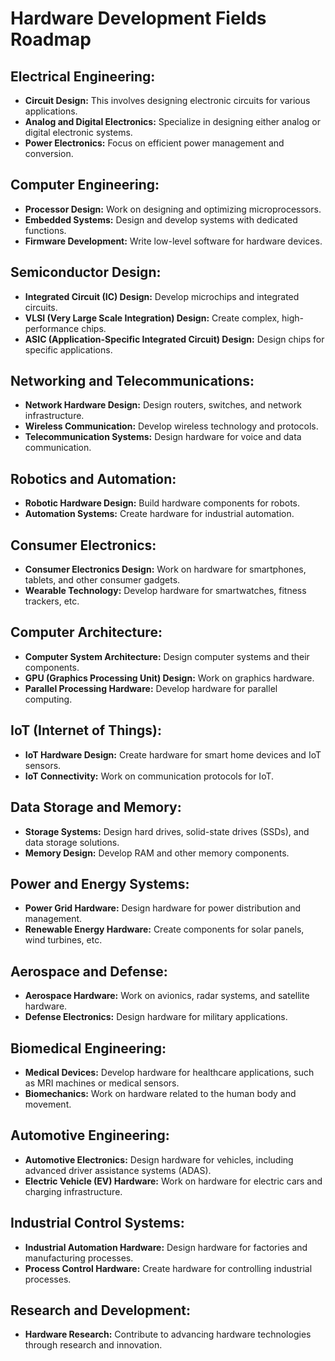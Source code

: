 # Hardware Development Fields Roadmap

## Electrical Engineering:
- **Circuit Design:** This involves designing electronic circuits for various applications.
- **Analog and Digital Electronics:** Specialize in designing either analog or digital electronic systems.
- **Power Electronics:** Focus on efficient power management and conversion.

## Computer Engineering:
- **Processor Design:** Work on designing and optimizing microprocessors.
- **Embedded Systems:** Design and develop systems with dedicated functions.
- **Firmware Development:** Write low-level software for hardware devices.

## Semiconductor Design:
- **Integrated Circuit (IC) Design:** Develop microchips and integrated circuits.
- **VLSI (Very Large Scale Integration) Design:** Create complex, high-performance chips.
- **ASIC (Application-Specific Integrated Circuit) Design:** Design chips for specific applications.

## Networking and Telecommunications:
- **Network Hardware Design:** Design routers, switches, and network infrastructure.
- **Wireless Communication:** Develop wireless technology and protocols.
- **Telecommunication Systems:** Design hardware for voice and data communication.

## Robotics and Automation:
- **Robotic Hardware Design:** Build hardware components for robots.
- **Automation Systems:** Create hardware for industrial automation.

## Consumer Electronics:
- **Consumer Electronics Design:** Work on hardware for smartphones, tablets, and other consumer gadgets.
- **Wearable Technology:** Develop hardware for smartwatches, fitness trackers, etc.

## Computer Architecture:
- **Computer System Architecture:** Design computer systems and their components.
- **GPU (Graphics Processing Unit) Design:** Work on graphics hardware.
- **Parallel Processing Hardware:** Develop hardware for parallel computing.

## IoT (Internet of Things):
- **IoT Hardware Design:** Create hardware for smart home devices and IoT sensors.
- **IoT Connectivity:** Work on communication protocols for IoT.

## Data Storage and Memory:
- **Storage Systems:** Design hard drives, solid-state drives (SSDs), and data storage solutions.
- **Memory Design:** Develop RAM and other memory components.

## Power and Energy Systems:
- **Power Grid Hardware:** Design hardware for power distribution and management.
- **Renewable Energy Hardware:** Create components for solar panels, wind turbines, etc.

## Aerospace and Defense:
- **Aerospace Hardware:** Work on avionics, radar systems, and satellite hardware.
- **Defense Electronics:** Design hardware for military applications.

## Biomedical Engineering:
- **Medical Devices:** Develop hardware for healthcare applications, such as MRI machines or medical sensors.
- **Biomechanics:** Work on hardware related to the human body and movement.

## Automotive Engineering:
- **Automotive Electronics:** Design hardware for vehicles, including advanced driver assistance systems (ADAS).
- **Electric Vehicle (EV) Hardware:** Work on hardware for electric cars and charging infrastructure.

## Industrial Control Systems:
- **Industrial Automation Hardware:** Design hardware for factories and manufacturing processes.
- **Process Control Hardware:** Create hardware for controlling industrial processes.

## Research and Development:
- **Hardware Research:** Contribute to advancing hardware technologies through research and innovation.

